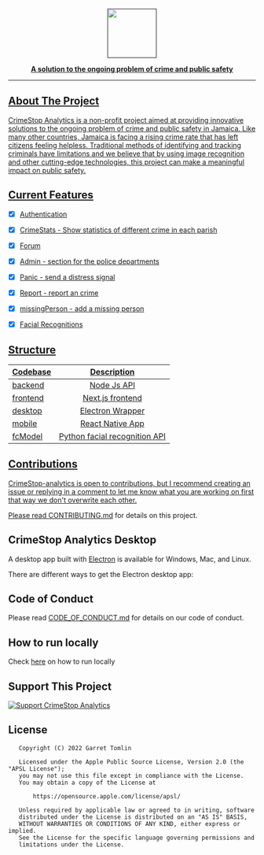<a href=""><p align="center">
<img height=100 src="https://github.com/GarretTomlin/CrimeStop-Analytics/blob/main/docs/logo.png"/>
<p align="center">
  <strong>A solution to the ongoing problem of crime and public safety</strong>
</p>

---

## About The Project
CrimeStop Analytics is a non-profit project aimed at providing innovative solutions to the ongoing problem of crime and public safety in Jamaica. Like many other countries, Jamaica is facing a rising crime rate that has left citizens feeling helpless. Traditional methods of identifying and tracking criminals have limitations and we believe that by using image recognition and other cutting-edge technologies, this project can make a meaningful impact on public safety.

## Current Features

- [x] Authentication
- [x] CrimeStats          -  Show statistics of different crime in each parish
- [x] Forum
- [x] Admin               -  section for the police departments
- [x] Panic               -  send a distress signal 
- [x] Report              -  report an crime 
- [x] missingPerson       -  add a missing person
- [x] Facial Recognitions





## Structure

| Codebase               |      Description          |
| :--------------------  | :-----------------------: |
| [backend](backend)     |   Node Js API             |
| [frontend](frontend)   |   Next.js frontend        |
| [desktop](desktop)     |   Electron Wrapper        |
| [mobile](mobile)       |   React Native App        |
| [fcModel](fcModel)     |   Python facial recognition API|


## Contributions

CrimeStop-analytics is open to contributions, but I recommend creating an issue or replying in a comment to let me know what you are working on first that way we don't overwrite each other.

Please read [CONTRIBUTING.md]() for details on this project.

## CrimeStop Analytics Desktop

A desktop app built with [Electron](https://www.electronjs.org/) is available for Windows, Mac, and Linux.

There are different ways to get the Electron desktop app:


## Code of Conduct

Please read [CODE_OF_CONDUCT.md](https://github.com/GarretTomlin/CrimeStop-Analytics/blob/main/CODE_OF_CONDUCT.md) for details on our code of conduct.

## How to run locally

Check <a href="">here</a> on how to run locally</a>

## Support This Project
[![Support CrimeStop Analytics](https://img.buymeacoffee.com/button-api/?text=Support%20CrimeStop%20Analytics&emoji=&slug=crimeStop&button_colour=FFDD00&font_colour=000000&font_family=Poppins&outline_colour=000000&coffee_colour=FFDD00)](https://www.buymeacoffee.com/crimeStop)


## License
```
   Copyright (C) 2022 Garret Tomlin

   Licensed under the Apple Public Source License, Version 2.0 (the "APSL License");
   you may not use this file except in compliance with the License.
   You may obtain a copy of the License at

       https://opensource.apple.com/license/apsl/

   Unless required by applicable law or agreed to in writing, software
   distributed under the License is distributed on an "AS IS" BASIS,
   WITHOUT WARRANTIES OR CONDITIONS OF ANY KIND, either express or implied.
   See the License for the specific language governing permissions and
   limitations under the License.
```
  